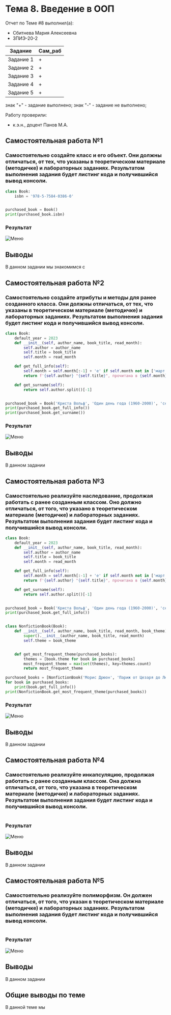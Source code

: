 # Тема 8. Введение в ООП
Отчет по Теме #8 выполнил(а):
- Сбитнева Мария Алексеевна
- ЗПИЭ-20-2

| Задание | Сам_раб |
| ------  | ------ |
| Задание 1 | + |
| Задание 2 | + |
| Задание 3 | + |
| Задание 4 | + |
| Задание 5 | + |

знак "+" - задание выполнено; знак "-" - задание не выполнено;

Работу проверили:
- к.э.н., доцент Панов М.А.

## Самостоятельная работа №1
### Самостоятельно создайте класс и его объект. Они должны отличаться, от тех, что указаны в теоретическом материале (методичке) и лабораторных заданиях. Результатом выполнения задания будет листинг кода и получившийся вывод консоли.

```python
class Book:
    isbn = '978-5-7584-0386-0'


purchased_book = Book()
print(purchased_book.isbn)
```

### Результат
![Меню](https://github.com/segamega-drive/software_engineering/blob/e15899fc1fb28ef3e44cdcb1b711ff85349d9e5a/img/5.1.png)

## Выводы
В данном задании мы знакомимся с 
  
## Самостоятельная работа №2
### Самостоятельно создайте атрибуты и методы для ранее созданного класса. Они должны отличаться, от тех, что указаны в теоретическом материале (методичке) и лабораторных заданиях. Результатом выполнения задания будет листинг кода и получившийся вывод консоли.

```python
class Book:
    default_year = 2023
    def __init__(self, author_name, book_title, read_month):
        self.author = author_name
        self.title = book_title
        self.month = read_month

    def get_full_info(self):
        self.month = self.month[:-1] + 'e' if self.month not in ['март', 'апрель'] else self.month + 'e'
        return f'{self.author} "{self.title}", прочитана в {self.month} {self.default_year} г.'

    def get_surname(self):
        return self.author.split()[-1]


purchased_book = Book('Криста Вольф', 'Один день года (1960-2000)', 'сентябрь')
print(purchased_book.get_full_info())
print(purchased_book.get_surname())
```

### Результат
![Меню](https://github.com/segamega-drive/software_engineering/blob/e15899fc1fb28ef3e44cdcb1b711ff85349d9e5a/img/5.2.png)

## Выводы
В данном задании 
  
## Самостоятельная работа №3
### Самостоятельно реализуйте наследование, продолжая работать с ранее созданным классом. Оно должно отличаться, от того, что указано в теоретическом материале (методичке) и лабораторных заданиях. Результатом выполнения задания будет листинг кода и получившийся вывод консоли.

```python
class Book:
    default_year = 2023
    def __init__(self, author_name, book_title, read_month):
        self.author = author_name
        self.title = book_title
        self.month = read_month

    def get_full_info(self):
        self.month = self.month[:-1] + 'e' if self.month not in ['март', 'апрель'] else self.month + 'e'
        return f'{self.author} "{self.title}", прочитана в {self.month} {self.default_year} г.'

    def get_surname(self):
        return self.author.split()[-1]


purchased_book = Book('Криста Вольф', 'Один день года (1960-2000)', 'сентябрь')
print(purchased_book.get_full_info())


class NonfictionBook(Book):
    def __init__(self, author_name, book_title, read_month, book_theme):
        super().__init__(author_name, book_title, read_month)
        self.theme = book_theme


    def get_most_frequent_theme(purchased_books):
        themes = [book.theme for book in purchased_books]
        most_frequent_theme = max(set(themes), key=themes.count)
        return most_frequent_theme

purchased_books = [NonfictionBook('Морис Дрюон', 'Париж от Цезаря до Людовика Святого', 'январь', 'история'), NonfictionBook('Кирилл Бабаев', 'История человечества в великих документах', 'июль', 'история'), NonfictionBook('Дарелл Хафф', 'Как лгать при помощи статистики', 'июнь', 'политика')]
for book in purchased_books:
    print(book.get_full_info())
print(NonfictionBook.get_most_frequent_theme(purchased_books))
```

### Результат
![Меню](https://github.com/segamega-drive/software_engineering/blob/e15899fc1fb28ef3e44cdcb1b711ff85349d9e5a/img/5.3.png)

## Выводы
В данном задании 

## Самостоятельная работа №4
### Самостоятельно реализуйте инкапсуляцию, продолжая работать с ранее созданным классом. Она должна отличаться, от того, что указана в теоретическом материале (методичке) и лабораторных заданиях. Результатом выполнения задания будет листинг кода и получившийся вывод консоли.

```python

```

### Результат
![Меню](https://github.com/segamega-drive/software_engineering/blob/e15899fc1fb28ef3e44cdcb1b711ff85349d9e5a/img/5.4.png)

## Выводы
В данном задании 

## Самостоятельная работа №5
### Самостоятельно реализуйте полиморфизм. Он должен отличаться, от того, что указан в теоретическом материале (методичке) и лабораторных заданиях. Результатом выполнения задания будет листинг кода и получившийся вывод консоли.

```python

```

### Результат
![Меню](https://github.com/segamega-drive/software_engineering/blob/e15899fc1fb28ef3e44cdcb1b711ff85349d9e5a/img/5.5.png)

## Выводы
В данном задании 

## Общие выводы по теме
В данной теме мы 
